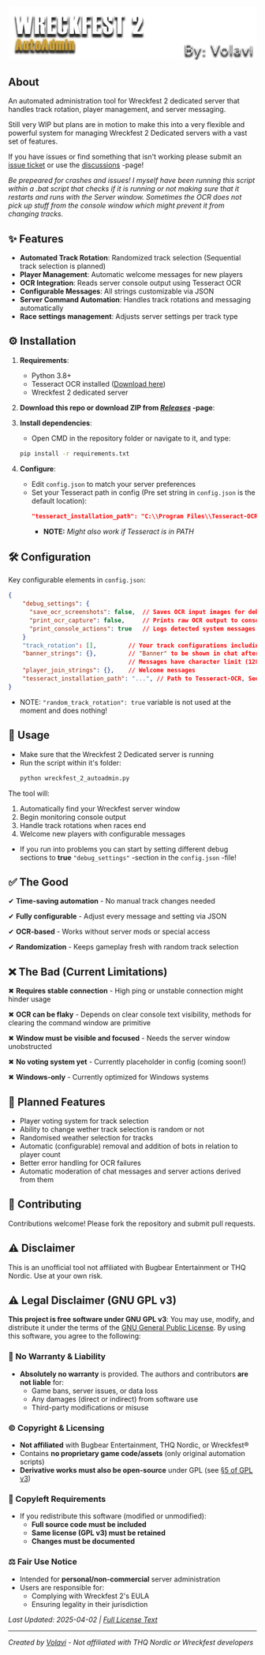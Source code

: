 
![Script banner](images/wreckfest2_autoadmin_script_banner.png)

## About

An automated administration tool for Wreckfest 2 dedicated server that handles track rotation, player management, and server messaging.

Still very WIP but plans are in motion to make this into a very flexible and powerful system for managing Wreckfest 2 Dedicated servers with a vast set of features.

If you have issues or find something that isn't working please submit an [issue ticket](https://github.com/Volavi/Wreckfest-2-Autoadmin/issues) or use the [discussions](https://github.com/Volavi/Wreckfest-2-Autoadmin/discussions) -page!

*Be prepeared for crashes and issues! I myself have been running this script within a .bat script that checks if it is running or not making sure that it restarts and runs with the Server window. Sometimes the OCR does not pick up stuff from the console window which might prevent it from changing tracks.*

## ✨ Features

- **Automated Track Rotation**: Randomized track selection (Sequential track selection is planned)
- **Player Management**: Automatic welcome messages for new players
- **OCR Integration**: Reads server console output using Tesseract OCR
- **Configurable Messages**: All strings customizable via JSON
- **Server Command Automation**: Handles track rotations and messaging automatically
- **Race settings management**: Adjusts server settings per track type

## ⚙️ Installation

1. **Requirements**:
   - Python 3.8+
   - Tesseract OCR installed ([Download here](https://github.com/UB-Mannheim/tesseract/wiki))
   - Wreckfest 2 dedicated server
  
2. **Download this repo or download ZIP from [*Releases*](https://github.com/Volavi/Wreckfest-2-Autoadmin/releases) -page**:

3. **Install dependencies**:
   - Open CMD in the repository folder or navigate to it, and type:
   ```bash
   pip install -r requirements.txt
   ```
5. **Configure**:
   - Edit `config.json` to match your server preferences
   - Set your Tesseract path in config (Pre set string in `config.json` is the default location):
     ```json
     "tesseract_installation_path": "C:\\Program Files\\Tesseract-OCR\\tesseract.exe"
     ```
      - **NOTE:** *Might also work if Tesseract is in PATH*

## 🛠️ Configuration

   Key configurable elements in `config.json`:
   ```json
   {
       "debug_settings": {
         "save_ocr_screenshots": false,  // Saves OCR input images for debugging
         "print_ocr_capture": false,     // Prints raw OCR output to console
         "print_console_actions": true   // Logs detected system messages
       }
       "track_rotation": [],         // Your track configurations including: laps, bots, damage, etc...
       "banner_strings": {},         // "Banner" to be shown in chat after every race
                                     // Messages have character limit (128)
       "player_join_strings": {},    // Welcome messages
       "tesseract_installation_path": "...", // Path to Tesseract-OCR, See: "Requirements"
   }
   ```
   - NOTE: `"random_track_rotation": true` variable is not used at the moment and does nothing!
     
## 🚀 Usage

   - Make sure that the Wreckfest 2 Dedicated server is running
   - Run the script within it's folder:
      ```bash
      python wreckfest_2_autoadmin.py
      ```
   The tool will:
   
   1. Automatically find your Wreckfest server window
   2. Begin monitoring console output
   3. Handle track rotations when races end
   4. Welcome new players with configurable messages

   - If you run into problems you can start by setting different debug sections to **true** `"debug_settings"` -section in the `config.json` -file!

## ✅ The Good
   
   ✔ **Time-saving automation** - No manual track changes needed
   
   ✔ **Fully configurable** - Adjust every message and setting via JSON
   
   ✔ **OCR-based** - Works without server mods or special access
   
   ✔ **Randomization** - Keeps gameplay fresh with random track selection

## ❌ The Bad (Current Limitations)

   ✖ **Requires stable connection** - High ping or unstable connection might hinder usage

   ✖ **OCR can be flaky** - Depends on clear console text visibility, methods for clearing the command window are primitive
   
   ✖ **Window must be visible and focused** - Needs the server window unobstructed
   
   ✖ **No voting system yet** - Currently placeholder in config (coming soon!)
   
   ✖ **Windows-only** - Currently optimized for Windows systems

## 🔮 Planned Features

  - Player voting system for track selection
  - Ability to change wether track selection is random or not
  - Randomised weather selection for tracks
  - Automatic (configurable) removal and addition of bots in relation to player count
  - Better error handling for OCR failures
  - Automatic moderation of chat messages and server actions derived from them

## 🤝 Contributing
   Contributions welcome! Please fork the repository and submit pull requests.

## ⚠️ Disclaimer

   This is an unofficial tool not affiliated with Bugbear Entertainment or THQ Nordic. Use at your own risk.

## ⚠️ Legal Disclaimer (GNU GPL v3)

**This project is free software under GNU GPL v3**: You may use, modify, and distribute it under the terms of the [GNU General Public License](LICENSE). By using this software, you agree to the following:

### 📜 No Warranty & Liability
- **Absolutely no warranty** is provided. The authors and contributors **are not liable** for:
  - Game bans, server issues, or data loss
  - Any damages (direct or indirect) from software use
  - Third-party modifications or misuse

### ©️ Copyright & Licensing
- **Not affiliated** with Bugbear Entertainment, THQ Nordic, or Wreckfest®
- Contains **no proprietary game code/assets** (only original automation scripts)
- **Derivative works must also be open-source** under GPL (see [§5 of GPL v3](https://www.gnu.org/licenses/gpl-3.0.en.html#section5))

### 🔄 Copyleft Requirements
- If you redistribute this software (modified or unmodified):
  - **Full source code must be included**
  - **Same license (GPL v3) must be retained**
  - **Changes must be documented**

### ⚖️ Fair Use Notice
- Intended for **personal/non-commercial** server administration
- Users are responsible for:
  - Complying with Wreckfest 2's EULA
  - Ensuring legality in their jurisdiction

*Last Updated: 2025-04-02 | [Full License Text](LICENSE)*

---

*Created by [Volavi](https://github.com/Volavi) - Not affiliated with THQ Nordic or Wreckfest developers*
